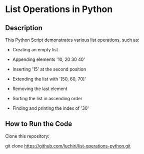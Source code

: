# List Operations in Python

## Description
This Python Script demonstrates various list operations, such as:

- Creating an empty list

- Appending elements '10, 20 30 40'
  
- Inserting '15' at the second position
  
- Extending the list with '[50, 60, 70]'
  
- Removing the last element
  
- Sorting the list in ascending order
  
- Finding and printing the index of '30'

## How to Run the Code
Clone this repository:

git clone https://github.com/luchiri/list-operations-python.git
